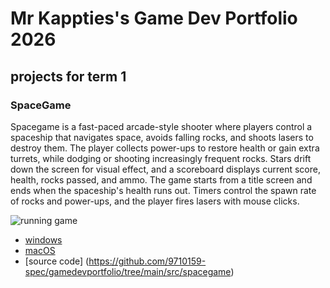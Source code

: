 # Mr Kappties's Game Dev Portfolio 2026

## projects for term 1 

### SpaceGame

Spacegame is a fast-paced arcade-style shooter where players control a spaceship that navigates space, avoids falling rocks, and shoots lasers to destroy them. The player collects power-ups to restore health or gain extra turrets, while dodging or shooting increasingly frequent rocks. Stars drift down the screen for visual effect, and a scoreboard displays current score, health, rocks passed, and ammo. The game starts from a title screen and ends when the spaceship's health runs out. Timers control the spawn rate of rocks and power-ups, and the player fires lasers with mouse clicks.

![running<img width="1920" height="1080" alt="gameplay" src="https://github.com/user-attachments/assets/a5af2416-6007-460f-8695-1db7682c4907" />
 game]()

* [windows](src/spacegame/macos-x86_64.zip)
* [macOS](src/spacegame/macos-x86_64.zip)
* [source code] (https://github.com/9710159-spec/gamedevportfolio/tree/main/src/spacegame)
